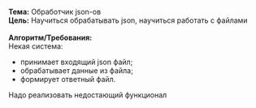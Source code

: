 **Тема:** Обработчик json-ов<br>
**Цель:** Научиться обрабатывать json, научиться работать с файлами<br><br>
**Алгоритм/Требования:**<br>
Некая система:
- принимает входящий json файл;
- обрабатывает данные из файла;
- формирует ответный файл.<br>

Надо реализовать недостающий функционал
